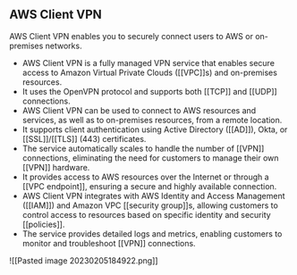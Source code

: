 ## AWS Client VPN

AWS Client VPN enables you to securely connect users to AWS or on-premises networks.

-   AWS Client VPN is a fully managed VPN service that enables secure access to Amazon Virtual Private Clouds ([[VPC]]s) and on-premises resources.
-   It uses the OpenVPN protocol and supports both [[TCP]] and [[UDP]] connections.
-   AWS Client VPN can be used to connect to AWS resources and services, as well as to on-premises resources, from a remote location.
-   It supports client authentication using Active Directory ([[AD]]), Okta, or  [[SSL]]/[[TLS]] (443) certificates.
-   The service automatically scales to handle the number of [[VPN]] connections, eliminating the need for customers to manage their own [[VPN]] hardware.
-   It provides access to AWS resources over the Internet or through a [[VPC endpoint]], ensuring a secure and highly available connection.
-   AWS Client VPN integrates with AWS Identity and Access Management ([[IAM]]) and Amazon VPC [[security group]]s, allowing customers to control access to resources based on specific identity and security [[policies]].
-   The service provides detailed logs and metrics, enabling customers to monitor and troubleshoot [[VPN]] connections.

![[Pasted image 20230205184922.png]]